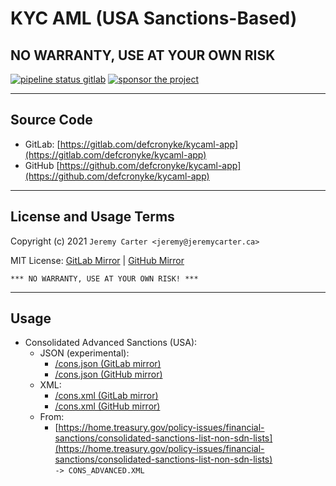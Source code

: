 # KYC AML (USA Sanctions-Based)

## NO WARRANTY, USE AT YOUR OWN RISK

[![pipeline status gitlab](https://gitlab.com/defcronyke/kycaml-app/badges/master/pipeline.svg)](https://gitlab.com/defcronyke/kycaml-app/-/pipelines) [![sponsor the project](https://img.shields.io/static/v1?label=Sponsor&message=%E2%9D%A4&logo=GitHub&link=https://github.com/sponsors/defcronyke)](https://github.com/sponsors/defcronyke)

---

## Source Code

- GitLab: [https://gitlab.com/defcronyke/kycaml-app](https://gitlab.com/defcronyke/kycaml-app)
- GitHub [https://github.com/defcronyke/kycaml-app](https://github.com/defcronyke/kycaml-app)

---

## License and Usage Terms

Copyright (c) 2021 `Jeremy Carter <jeremy@jeremycarter.ca>`

MIT License: [GitLab Mirror](https://gitlab.com/defcronyke/kycaml-app/-/raw/master/LICENSE) | [GitHub Mirror](https://raw.githubusercontent.com/defcronyke/kycaml-app/master/LICENSE)

`*** NO WARRANTY, USE AT YOUR OWN RISK! ***`

---

## Usage

- Consolidated Advanced Sanctions (USA):
  - JSON (experimental):
    - [/cons.json (GitLab mirror)](https://defcronyke.gitlab.io/cons.json)
    - [/cons.json (GitHub mirror)](https://defcronyke.github.io/cons.json)
  - XML:
    - [/cons.xml (GitLab mirror)](https://defcronyke.gitlab.io/cons.xml)
    - [/cons.xml (GitHub mirror)](https://defcronyke.github.io/cons.xml)
  - From:
    - [https://home.treasury.gov/policy-issues/financial-sanctions/consolidated-sanctions-list-non-sdn-lists](https://home.treasury.gov/policy-issues/financial-sanctions/consolidated-sanctions-list-non-sdn-lists)  
      `-> CONS_ADVANCED.XML`

